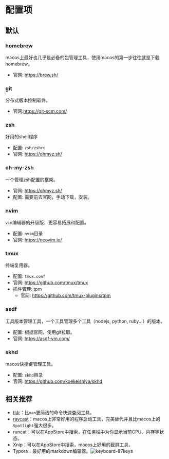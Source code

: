 # 配置项

## 默认

### homebrew

macos上最好也几乎是必备的包管理工具，使用macos的第一步往往就是下载homebrew。

- 官网: https://brew.sh/


### git

分布式版本控制软件。

- 官网:https://git-scm.com/


### zsh

好用的shell程序

- 配置: `zsh/zshrc`
- 官网: https://ohmyz.sh/

### oh-my-zsh

一个管理zsh配置的框架。

- 官网: https://ohmyz.sh/
- 配置: 需要前去官网，手动下载，安装。

### nvim

`vim`编辑器的升级版，更容易拓展和配置。

- 配置: `nvim`目录
- 官网: https://neovim.io/

### tmux

终端复用器。

- 配置: `tmux.conf`
- 官网: https://github.com/tmux/tmux
- 插件管理: tpm
  - 官网: https://github.com/tmux-plugins/tpm
### asdf

工具版本管理工具，一个工具管理多个工具（nodejs, python, ruby...）的版本。

- 配置: 根据官网，使用git拉取。
- 官网: https://asdf-vm.com/

### skhd

macos快捷键管理工具。

- 配置: `skhd`目录
- 官网: https://github.com/koekeishiya/skhd


## 相关推荐

- [tldr](https://github.com/tldr-pages/tldr)：比`man`更简洁的命令快速查阅工具。
- [raycast](https://www.raycast.com/)：macos上非常好用的程序启动工具，完美替代并且比macos上的`Spotlight`强大很多。
- runcat：可以在AppStore中搜索，在任务栏中为你显示当前CPU、内存等状态。
- Xnip：可以在AppStore中搜索，macos上好用的截屏工具。
- Typora：最好用的markdown编辑器。![keyboard-87keys](./_assets/README/keyboard-87keys.png)

